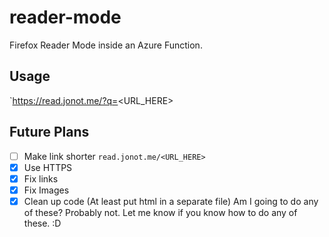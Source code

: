 # reader-mode
Firefox Reader Mode inside an Azure Function. 

## Usage
`https://read.jonot.me/?q=<URL_HERE>

## Future Plans
- [ ] Make link shorter `read.jonot.me/<URL_HERE>`
- [X] Use HTTPS
- [X] Fix links
- [X] Fix Images
- [X] Clean up code (At least put html in a separate file)
Am I going to do any of these? Probably not. Let me know if you know how to do any of these. :D